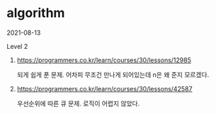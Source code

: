 # algorithm

2021-08-13

Level 2

1. https://programmers.co.kr/learn/courses/30/lessons/12985

   되게 쉽게 푼 문제. 어차피 무조건 만나게 되어있는데 n은 왜 준지 모르겠다.

2. https://programmers.co.kr/learn/courses/30/lessons/42587

   우선순위에 따른 큐 문제. 로직이 어렵지 않았다.
